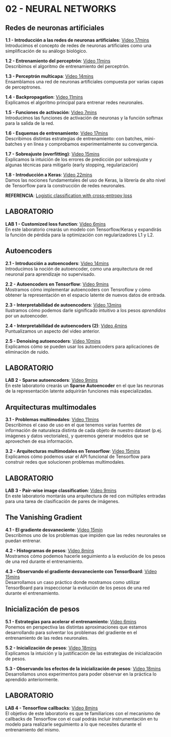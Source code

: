 # 02 - NEURAL NETWORKS
## Redes de neuronas artificiales

**1.1 - Introducción a las redes de neuronas artificiales**: [Video 17mins](https://youtu.be/G1ymySPlh-0)<br/> Introducimos el concepto de redes de neuronas artificiales como una simplificación de su análogo biológico.

**1.2 - Entrenamiento del perceptrón**: [Video 11mins](https://youtu.be/9wD-o2mHgyM)<br/> Describimos el algoritmo de entrenamiento del perceptrón.

**1.3 - Perceptrón multicapa**: [Video 14mins](https://youtu.be/zS5WRTl8uvo)<br/> Ensamblamos una red de neuronas artificiales compuesta por varias capas de perceptrones.

**1.4 - Backpropagation**: [Video 11mins](https://youtu.be/D8W1xryHKGo)<br/>Explicamos el algoritmo principal para entrenar redes neuronales.

**1.5 - Funciones de activación**: [Video 7mins](https://youtu.be/Lq0GXDxVNP0)<br/>Introducimos las funciones de activación de neuronas y la función softmax para la salida de la red.

**1.6 - Esquemas de entrenamiento**: [Video 17mins](https://youtu.be/yFh4qIBW86s)<br/> Describimos distintas estrategias de entrenamiento: con batches, mini-batches y en línea y comprobamos experimentalmente su convergencia.

**1.7 - Sobreajuste (overfitting)**: [Video 15mins](https://youtu.be/Vekgrq60Xx4)<br/>Explicamos la intuición de los errores de predicción por sobreajuste y algunas técnicas para mitigarlo (early stopping, regularización)

**1.8 - Introducción a Keras**: [Video 22mins](https://youtu.be/KwUiDqhwTcc)<br/>Damos las nociones fundamentales del uso de Keras, la librería de alto nivel de Tensorflow para la construcción de redes neuronales.


**REFERENCIA**: [Logistic classification with cross-entropy loss](https://github.com/rramosp/2021.deeplearning/raw/main/content/local/imgs/CrossEntropy.pdf)

## LABORATORIO

**LAB 1 - Customized loss function**: [Video 6mins](https://youtu.be/_1nEydN1d-s)<br/>En este laboratorio crearás un modelo con Tensorflow/Keras y expandirás la función de pérdida para la optimización con regularizadores L1 y L2.

## Autoencoders

**2.1 - Introducción a autoencoders**: [Video 14mins](https://youtu.be/k24X6la0vaU) <br/>Introducimos la noción de autoencoder, como una arquitectura de red neuronal para aprendizaje no supervisado.

**2.2 - Autoencoders en Tensorflow**: [Video 9mins](https://youtu.be/OFcST3ndQ4g) <br/> Mostramos cómo implementar autoencoders con Tensroflow y cómo obtener la representación en el espacio latente de nuevos datos de entrada.

**2.3 - Interpretabilidad de autoencoders**: [Video 13mins](https://youtu.be/o9kUgnxmsfI) <br/>Ilustramos cómo podemos darle significado intuitivo a los pesos _aprendidos_ por un autoencoder.

**2.4 - Interpretabilidad de autoencoders (2)**: [Video 4mins](https://youtu.be/2W27N9iEzek) <br/>Puntualizamos un aspecto del video anterior.

**2.5 - Denoising autoencoders**: [Video 10mins](https://youtu.be/U6QHAX8cx0w) <br/>Explicamos cómo se pueden usar los autoencoders para aplicaciones de eliminación de ruido.


## LABORATORIO


**LAB 2 - Sparse autoencoders**: [Video 9mins](https://youtu.be/6njflcFHjW8)<br/>En este laboratorio crearás un **Sparse Autoencoder** en el que las neuronas de la representación latente adquirirán funciones más especializadas.


## Arquitecturas multimodales

**3.1 - Problemas multimodales**: [Video 11mins](https://youtu.be/shfKOfA1Cxc) <br/>Describimos el caso de uso en el que tenemos varias fuentes de información de naturaleza distinta de cada objeto de nuestro dataset (p.ej. imágenes y datos vectoriales), y queremos generar modelos que se aprovechen de esa información.

**3.2 - Arquitecturas multimodales en Tensorflow**: [Video 15mins](https://youtu.be/tBiMNVH4yF8) <br/>Explicamos cómo podemos usar el API funcional de Tensorflow para construir redes que solucionen problemas multimodales.

## LABORATORIO

**LAB 3 - Pair-wise image classification**: [Video 9mins](https://youtu.be/H6u5ECdNaRA)<br/>En este laboratorio montarás una arquitectura de red con múltiples entradas para una tarea de clasificación de pares de imágenes.

## The Vanishing Gradient

**4.1 - El gradiente desvaneciente**: [Video 15min](https://youtu.be/pkR-D7GwDTY) <br/> Describimos uno de los problemas que impiden que las redes neuronales se puedan entrenar.

**4.2 - Histogramas de pesos**: [Video 8mins](https://youtu.be/9HH8kpEkN8I) <br/>Mostramos cómo podemos hacerle seguimiento a la evolución de los pesos de una red durante el entrenamiento.

**4.3 - Observando el gradiente desvaneciente con TensorBoard**: [Video 15mins](https://youtu.be/jsuYeOGUJng) <br/>Desarrollamos un caso práctico donde mostramos como utilizar TensorBoard para inspeccionar la evolución de los pesos de una red durante el entrenamiento.

## Inicialización de pesos

**5.1 - Estrategias para acelerar el entrenamiento**: [Video 6mins](https://youtu.be/Gv_m-u-G7pI) <br/> Ponemos en perspectiva las distintas aproximaciones que estamos desarrollando para solventar los problemas del gradiente en el entrenamiento de las redes neuronales.

**5.2 - Inicialización de pesos**: [Video 18mins](https://youtu.be/dSsqXY_ypNQ) <br/> Explicamos la intuición y la justificación de las estrategias de inicialización de pesos.

**5.3 - Observando los efectos de la inicialización de pesos**: [Video 18mins](https://youtu.be/-PVjugMJ9No) <br/> Desarrollamos unos experimentos para poder observar en la práctica lo aprendido anteriormente.

## LABORATORIO

**LAB 4 - Tensorflow callbacks**: [Video 8mins](https://youtu.be/AiUBwWV3tgs)<br/>El objetivo de este laboratorio es que te familiarices con el mecanismo de callbacks de Tensorflow con el cual podrás incluir instrumentación en tu modelo para realizarle seguimiento a lo que necesites durante el entrenamiento del mismo.


